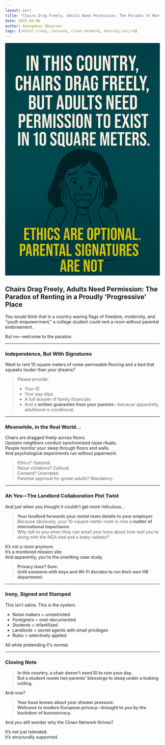 ```yaml
---
layout: post
title: "Chairs Drag Freely, Adults Need Permission: The Paradox of Renting in a Proudly 'Progressive' Place"
date: 2025-04-06
author: Anonymous Observer
tags: [rental-irony, sarcasm, clown-network, housing-satire]
---
```


![Clown Network Visualized](/images/215D09E3-02A9-42B9-BAF4-16E92E664190.png)

## Chairs Drag Freely, Adults Need Permission: The Paradox of Renting in a Proudly 'Progressive' Place

You would think that in a country waving flags of freedom, modernity, and “youth empowerment,” a college student could rent a room without parental endorsement.

But no—welcome to the paradox.

---

### Independence, But With Signatures

Want to rent 10 square meters of noise-permeable flooring and a bed that squeaks louder than your dreams?

> Please provide:
> - Your ID  
> - Your pay slips  
> - A full dossier of family financials  
> - And a **written guarantee from your parents**—because apparently, adulthood is conditional.

---

### Meanwhile, in the Real World...

Chairs are dragged freely across floors.  
Upstairs neighbors conduct synchronized noise rituals.  
People monitor your sleep through floors and walls.  
And psychological experiments run without paperwork.

> Ethics? Optional.  
> Noise violations? Cultural.  
> Consent? Overrated.  
> Parental approval for grown adults? Mandatory.

---

### Ah Yes—The Landlord Collaboration Plot Twist

And just when you thought it couldn’t get more ridiculous...

> **Your landlord forwards your rental room details to your employer.**  
Because obviously, your 10-square-meter room is now a **matter of international importance**.  
Why talk to you when they can email your boss about how well you're doing with the IKEA bed and a leaky radiator?

It’s not a room anymore.  
It’s a monitored mission site.  
And apparently, you're the unwitting case study.

> **Privacy laws? Sure.  
Until someone with keys and Wi-Fi decides to run their own HR department.**

---

### Irony, Signed and Stamped

This isn’t satire. This is the system.

- Noise makers = unrestricted  
- Foreigners = over-documented  
- Students = infantilized  
- Landlords = secret agents with email privileges  
- Rules = selectively applied

All while pretending it's normal.

---

### Closing Note

> **In this country, a chair doesn’t need ID to ruin your day.  
But a student needs two parents’ blessings to sleep under a leaking ceiling.**

And now?

> **Your boss knows about your shower pressure.  
Welcome to modern European privacy—brought to you by the backdoor of bureaucracy.**

And you still wonder why the Clown Network thrives?

It’s not just tolerated.  
It’s structurally supported.
